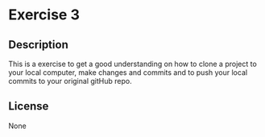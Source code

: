 # Exercise 3
## Description
This is a exercise to get a good understanding on how to clone a project to your local computer, make changes and commits and to push your local commits to your original gitHub repo.

## License
None
